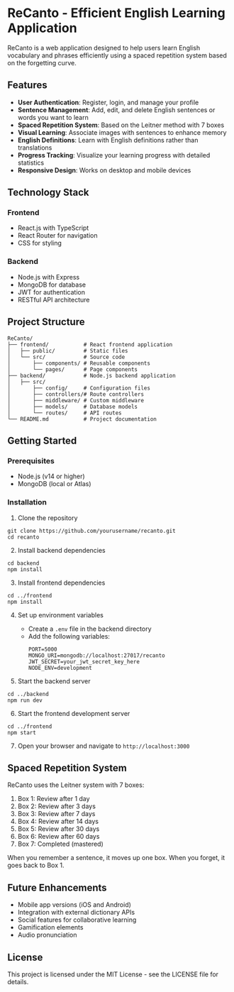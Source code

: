 # ReCanto - Efficient English Learning Application

ReCanto is a web application designed to help users learn English vocabulary and phrases efficiently using a spaced repetition system based on the forgetting curve.

## Features

- **User Authentication**: Register, login, and manage your profile
- **Sentence Management**: Add, edit, and delete English sentences or words you want to learn
- **Spaced Repetition System**: Based on the Leitner method with 7 boxes
- **Visual Learning**: Associate images with sentences to enhance memory
- **English Definitions**: Learn with English definitions rather than translations
- **Progress Tracking**: Visualize your learning progress with detailed statistics
- **Responsive Design**: Works on desktop and mobile devices

## Technology Stack

### Frontend
- React.js with TypeScript
- React Router for navigation
- CSS for styling

### Backend
- Node.js with Express
- MongoDB for database
- JWT for authentication
- RESTful API architecture

## Project Structure

```
ReCanto/
├── frontend/           # React frontend application
│   ├── public/         # Static files
│   └── src/            # Source code
│       ├── components/ # Reusable components
│       └── pages/      # Page components
├── backend/            # Node.js backend application
│   ├── src/
│       ├── config/     # Configuration files
│       ├── controllers/# Route controllers
│       ├── middleware/ # Custom middleware
│       ├── models/     # Database models
│       └── routes/     # API routes
└── README.md           # Project documentation
```

## Getting Started

### Prerequisites
- Node.js (v14 or higher)
- MongoDB (local or Atlas)

### Installation

1. Clone the repository
```
git clone https://github.com/yourusername/recanto.git
cd recanto
```

2. Install backend dependencies
```
cd backend
npm install
```

3. Install frontend dependencies
```
cd ../frontend
npm install
```

4. Set up environment variables
   - Create a `.env` file in the backend directory
   - Add the following variables:
     ```
     PORT=5000
     MONGO_URI=mongodb://localhost:27017/recanto
     JWT_SECRET=your_jwt_secret_key_here
     NODE_ENV=development
     ```

5. Start the backend server
```
cd ../backend
npm run dev
```

6. Start the frontend development server
```
cd ../frontend
npm start
```

7. Open your browser and navigate to `http://localhost:3000`

## Spaced Repetition System

ReCanto uses the Leitner system with 7 boxes:

1. Box 1: Review after 1 day
2. Box 2: Review after 3 days
3. Box 3: Review after 7 days
4. Box 4: Review after 14 days
5. Box 5: Review after 30 days
6. Box 6: Review after 60 days
7. Box 7: Completed (mastered)

When you remember a sentence, it moves up one box. When you forget, it goes back to Box 1.

## Future Enhancements

- Mobile app versions (iOS and Android)
- Integration with external dictionary APIs
- Social features for collaborative learning
- Gamification elements
- Audio pronunciation

## License

This project is licensed under the MIT License - see the LICENSE file for details.
